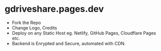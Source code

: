 # gdriveshare.pages.dev

* Fork the Repo
* Change Logo, Credits
* Deploy on any Static Host eg. Netlify, GitHub Pages, Cloudflare Pages etc.
* Backend is Enrypted and Secure, automated with CDN.

